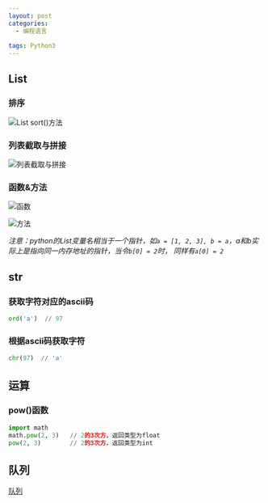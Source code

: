 ```yaml
---
layout: post
categories:
  - 编程语言
  
tags: Python3
---
```


## List

### 排序
![List sort()方法](http://ww1.sinaimg.cn/large/006bShEGgy1gbsc9dnogaj31b80k4wha.jpg)

### 列表截取与拼接
![列表截取与拼接](http://ww1.sinaimg.cn/large/006bShEGgy1gbscb7e47cj31ca0xgdl4.jpg)

### 函数&方法
![函数](http://ww1.sinaimg.cn/large/006bShEGgy1gbwysxb5txj31ay0l640t.jpg)

![方法](http://ww1.sinaimg.cn/large/006bShEGgy1gbwyuqv0jhj31aq170n36.jpg)

_注意：python的List变量名相当于一个指针，如`a = [1, 2, 3], b = a`，a和b实际上是指向同一内存地址的指针，当令`b[0] = 2`时， 同样有`a[0] = 2`_

## str

###  获取字符对应的ascii码
```py
ord('a')  // 97
```

### 根据ascii码获取字符
```py
chr(97)  // 'a'
```

## 运算

### pow()函数
```py
import math
math.pow(2, 3)   // 2的3次方，返回类型为float
pow(2, 3)        // 2的3次方，返回类型为int
```

## 队列
[队列](https://www.cnblogs.com/saolv/p/9839717.html)
